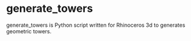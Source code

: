 # generate_towers
generate_towers is Python script written for Rhinoceros 3d to generates geometric towers.
